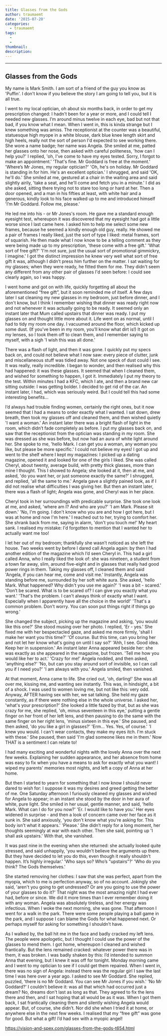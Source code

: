 ```yaml
---
title: Glasses from the Gods
author: traumaemt
date: '2015-07-20'
categories:
  - traumaemt
tags:
  - 
  - 
thumbnail: 
description: 
---
```


----------------------------
Glasses from the Gods
----------------------------

My name is Mark Smith. I am sort of a friend of the guy you know as 'Puffin'. I don't know if you believe the story I am going to tell you, but it is all true.

I went to my local optician, oh about six months back, in order to get my prescription changed: I hadn't been for a year or more, and I could tell I needed new glasses. I’m around minus twelve in each eye, bad but not that bad, if you know what I mean. When I went in, this is kinda strange but I knew something was amiss. The receptionist at the counter was a beautiful, statuesque high myope in a white blouse, dark blue knee length skirt and high heels, really not the sort of person I'd expected to see working there. She wore a name badge; her name was Angela. She smiled at me, patted her glasses onto her nose, then asked with careful politeness,
'how can I help you?'
I replied,
'oh, I've come to have my eyes tested. Sorry, I forgot to make an appointment.'
'That's fine. Mr Goddard is free at the moment.'
'Where’s Mr Jones, my regular optician?'
'Oh, he's on holiday. Mr Goddard is standing in for him. He's an excellent optician.'
I shrugged, and said
'OK, he'll do.'
She smiled at me, gestured at a chair in the waiting area and said slightly airily,
'take a seat, and he'll come and fetch you in a minute.'
I did as she asked, sitting there trying not to stare too long or hard at her. Then a door opened, and a man in his fifties at least, with white hair and a generous, kindly look to his face walked up to me and introduced himself
'I’m Mr Goddard. Follow me, please.'

He led me into his -  or Mr Jones's room. He gave me a standard enough eyesight test, whereupon it was discovered that my eyesight had got a little worse since I last came here. I asked him to help me select some new frames, because he seemed a kindly enough old guy, really. He showed me a pair of frames I really liked, just the sort of type I liked: metal frames, sort of squarish. He then made what I now know to be a telling comment as they were being made up to my prescription,
'these come with a free gift.'
'What sort of free gift?'
'I'm not sure, just the usual sort of promotional gimmickry, I imagine.'
I got the distinct impression he knew very well what sort of free gift it was, although I didn’t press him further on the matter. I sat waiting for my glasses; when they were ready, he fitted them for me. They didn't seem any different from any other pair of glasses I'd seen before: I could see clearly again, so I was happy. 

I went home and got on with life, quickly forgetting all about the aforementioned “free gift”, but it soon reminded me of itself. A few days later I sat cleaning my new glasses in my bedroom, just before dinner, and I don't know, but I think I remember wishing that dinner was ready right now and not whenever it was actually going to be ready. It seemed only an instant later that Mum called upstairs that dinner was ready. I put my glasses on and thought little more about it. Life went on as normal, until I had to tidy my room one day. I vacuumed around the floor, which kicked up some dust. (If you've been in my room, you’ll know what dirt is!) It got on my lenses, so I took them off to clean them, and I remember saying to myself, with a sigh
'I wish this was all done.'

There was a flash of light, and then it was gone. I quickly put my specs back on, and could not believe what I now saw: every piece of clutter, junk and miscellaneous stuff was tidied away. Not one speck of dust could I see. It was really, really incredible. I began to wonder, and then realised why this had happened: it was these glasses. It seemed that when I cleaned them, and wished for something to happen, I got it.  Immediately I put my theory to the test. Within minutes I had a KFC, which I ate, and then a brand new car sitting outside: I was getting bolder. I decided to get rid of the car. An instant later, I had, which was seriously weird. But I could tell this had some interesting benefits...

I‘d always had trouble finding women, certainly the right ones, but it  now seemed that I had a means to order exactly what I wanted. I sat down, drew breath, then took my glasses off and cleaned them, and then wished quietly
'I want a woman.' 
An instant later there was a bright flash of light in the room, which didn’t fade completely as before. I put my glasses back on, and saw that the receptionist from the optician was standing in my room. She was dressed as she was before, but now had an aura of white light around her. She spoke to me,
'hello Mark. I can get you a woman, any woman you like, but please be more specific.'
I could not believe my eyes! I got up and went to the shelf where I kept my magazines: I picked up a dating magazine, opened it and looked for one of the girls I liked. She was called Cheryl, about twenty, average build, with pretty thick glasses, more than mine I thought. This I showed to Angela; she looked at it, then at me, and asked,
'do you want her, or just someone exactly the same?'
I shrugged, and replied,
'all the same to me.'
Angela gave a slightly pained look, as if I did not realise what difficulties I was giving her. But then an instant later, there was a flash of light; Angela was gone, and Cheryl was in her place.

Cheryl took in her surroundings with predicable surprise. She took one look at me, and asked,
'where am I? And who are you?'
'I am Mark. Please sit down.'
'No, I'm going. I don't know who you are and how I got here, but I was at home and now I'm here.'
I reached out to her, trying to comfort her. She shrank back from me, saying in alarm,
'don't you touch me!'
My heart sank. I realised my mistake: I'd forgotten to mention that I wanted her to actually want me too! 

I let her out of my bedroom; thankfully she wasn’t noticed as she left the house. Two weeks went by before I dared call Angela again: by then I had another edition of the magazine which I’d seen Cheryl in. This had a girl called Anna, who I really liked the look of: she was nineteen, a student from a town far away, slim, around five-eight and in glasses that really had good power rings in them. Taking my glasses off, I cleaned them and said
'Angela, if you can hear me, come and visit me.'
Instantly, Angela was standing before me, surrounded by her soft white aura. She asked,
'hello Mark. What happened? Why didn't you use me again?'
'I was a bit - scared.'
'Don’t be scared. What is to be scared of? I can give you exactly what you want.'
'That's the problem. I can't always think of exactly what I want. Especially when I apparently have all the choice in the world!'
'That's a common problem. Don't worry. You can soon put things right if things go wrong.'

She changed the subject, picking up the magazine and asking,
'you would like this one?'
She stood musing over her photo. I replied,
'Er - yes.'
She fixed me with her bespectacled gaze, and asked me more firmly,
'shall I make her want you this time?'
'Of course. But this time, can you bring her and not let her know what's going on until I say so?'
'Ahh, I see. Good idea. Keep her in suspension.'
An instant later Anna appeared beside her: she was exactly as she appeared in the magazine, but frozen. 
'Tell me how you would like her to act.'
'Crazy for me!'
Angela nodded, and then asked,
'anything else?'
'No, but can you stay around sort of invisible, so I can call you if I need you?'
'I am always with you.'
Angela smiled, then vanished.

At that moment, Anna came to life. She cried out,
'oh, darling!'
She was all over me, kissing me, and wanting sex instantly. This was, in hindsight, a bit of a shock. I was used to women loving me, but not like this: very odd. Anyway, AFTER having sex with her, we sat talking.  She held my gaze constantly, as if there were nothing else in the whole universe. I asked her,
'what's your prescription?'
She looked a little fazed by that, but as she was crazy for me, she replied,
'oh, minus seventeen in this eye,'
putting a gentle finger on her front of her left lens, and then pausing to do the same with the same finger on her right lens,
'minus sixteen in this eye.'
She paused, and then asked,
'do you like a girl in glasses?'
'Erm... Yes. Yes, of course.'
'I knew you would. I can't wear contacts, they make my eyes itch. I'm stuck with these.'
She paused, then said
'I'm glad someone likes me in them.'
Now THAT is a sentiment I can relate to!

I had many exciting and wonderful nights with the lovely Anna over the next few weeks. Explaining her sudden appearance, and her absence from home was easy to fix when you have a means to ask for exactly what you want! I wiped my parents' memories most nights, and left a copy of Anna at her home.

But then I started to yearn for something that I now know I should never dared to wish for: I suppose it was my desires and greed getting the better of me. One Saturday afternoon I furiously cleaned my glasses  and wished for Angela to appear; in an instant she stood by the door in her aura of white, pure light. She smiled in her usual, gentle manner, and said,
'hello Mark. What can I do for you now?'
'Er. I would like to have you.'
Her eyes widened in surprise - and then a look of concern came over her face as it sunk in. She said anxiously,
'you don't know what you're asking for. This body isn't what it appears.'
'Please.'
She didn’t reply for a long moment, her thoughts seemingly at war with each other. Then she said, pointing up
'I shall ask upstairs.'
With that, she vanished.

It was past nine in the evening when she returned: she actually looked quite stressed, and said unhappily,
'you wouldn’t believe the arguments up there. But they have decided to let you do this, even though it really shouldn’t happen. It’s highly irregular.'
'Who says so? Who’s "upstairs"?'
'Who do you think? The Gods themselves.'

She started removing her clothes: I saw that she was perfect, apart from the myopia, which to me is perfection anyway, so of no account. Jokingly she said,
'aren't you going to get undressed? Or are you going to use the power of your glasses to do it?'
That night was the most amazing night I had ever had, before or since. We did it more times than I ever remember doing it with any woman. Angela was absolutely tireless, and her energy was infectious. When I  woke the next morning, she was gone. That afternoon I went for a walk in the park. There were some people playing a ball game in the park, and I suppose I can blame the Gods for what happened next. Or perhaps myself for asking for something I shouldn’t have.

As I walked by, the ball hit me in the face and badly cracked my left lens. The people were apologetic, but I thought I could use the  power of the glasses to mend them. I got home, whereupon I cleaned and wished frantically. But the lens remained cracked: whatever power there was in them, it was broken. I was badly shaken by this: I’d intended to summon Anna that evening, but I knew it was off for tonight. Monday morning came and I went to my optician to see if I could get them repaired. When I went in, there was no sign of Angela: instead there was the regular girl I saw the last time I was here over a year ago. I asked to see Mr Goddard. She replied, puzzled,
'there is no Mr Goddard. You can see Mr Jones if you wish.'
'No Mr Goddard?'
I couldn’t believe it: was all that which had occurred just a dream? No, dreams don't last as long as that. They agreed to fix the lens there and then, and I sat hoping that all would be as it was. When I got them back, I sat frantically cleaning them and silently wishing Angela would appear. But, of course, she didn’t. Nor did she when I tried it at home, or anywhere else in the next few weeks. I realised that my “free gift” was gone for good. But what a gift! I’d had sex with a myopic angel!

https://vision-and-spex.com/glasses-from-the-gods-t654.html

